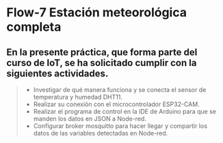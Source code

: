 # Flow-7 Estación meteorológica completa

## En la presente práctica, que forma parte del curso de IoT, se ha solicitado cumplir con la siguientes actividades.

> - Investigar de qué manera funciona y se conecta el sensor de temperatura y humedad DHT11.
> - Realizar su conexión con el microcontrolador ESP32-CAM.
> - Realizar el programa de control en la IDE de Arduino para que se manden los datos en JSON a Node-red.
>- Configurar broker mosquitto para hacer llegar y compartir los datos de las variables detectadas en Node-red.
